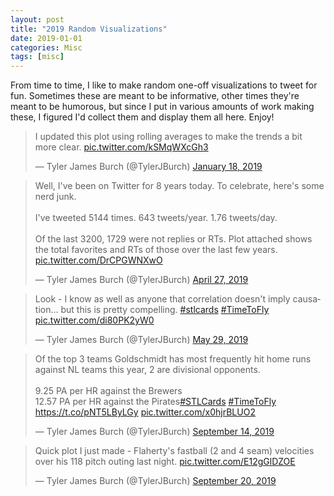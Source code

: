 ```yaml
---
layout: post
title: "2019 Random Visualizations"
date: 2019-01-01
categories: Misc
tags: [misc]
---
```


From time to time, I like to make random one-off visualizations to tweet for fun. Sometimes these are meant to be informative, other times they're meant to be humorous, but since I put in various amounts of work making these, I figured I'd collect them and display them all here. Enjoy!

<blockquote class="twitter-tweet tw-align-center" ><p lang="en" dir="ltr">I updated this plot using rolling averages to make the trends a bit more clear. <a href="https://t.co/kSMqWXcGh3">pic.twitter.com/kSMqWXcGh3</a></p>&mdash; Tyler James Burch (@TylerJBurch) <a href="https://twitter.com/TylerJBurch/status/1086110943619268609?ref_src=twsrc%5Etfw">January 18, 2019</a></blockquote> <script async src="https://platform.twitter.com/widgets.js" charset="utf-8"></script>


<blockquote class="twitter-tweet tw-align-center"><p lang="en" dir="ltr">Well, I&#39;ve been on Twitter for 8 years today. To celebrate, here&#39;s some nerd junk.<br><br>I&#39;ve tweeted 5144 times. 643 tweets/year. 1.76 tweets/day.<br><br>Of the last 3200, 1729 were not replies or RTs. Plot attached shows the total favorites and RTs of those over the last few years. <a href="https://t.co/DrCPGWNXwO">pic.twitter.com/DrCPGWNXwO</a></p>&mdash; Tyler James Burch (@TylerJBurch) <a href="https://twitter.com/TylerJBurch/status/1121966456860827648?ref_src=twsrc%5Etfw">April 27, 2019</a></blockquote> <script async src="https://platform.twitter.com/widgets.js" charset="utf-8"></script>

<blockquote class="twitter-tweet tw-align-center"><p lang="en" dir="ltr">Look - I know as well as anyone that correlation doesn&#39;t imply causation... but this is pretty compelling. <a href="https://twitter.com/hashtag/stlcards?src=hash&amp;ref_src=twsrc%5Etfw">#stlcards</a> <a href="https://twitter.com/hashtag/TimeToFly?src=hash&amp;ref_src=twsrc%5Etfw">#TimeToFly</a> <a href="https://t.co/di80PK2yW0">pic.twitter.com/di80PK2yW0</a></p>&mdash; Tyler James Burch (@TylerJBurch) <a href="https://twitter.com/TylerJBurch/status/1133711893024129024?ref_src=twsrc%5Etfw">May 29, 2019</a></blockquote> <script async src="https://platform.twitter.com/widgets.js" charset="utf-8"></script>

<blockquote class="twitter-tweet tw-align-center"><p lang="en" dir="ltr">Of the top 3 teams Goldschmidt has most frequently hit home runs against NL teams this year, 2 are divisional opponents. <br><br>9.25 PA per HR against the Brewers<br>12.57 PA per HR against the Pirates<a href="https://twitter.com/hashtag/STLCards?src=hash&amp;ref_src=twsrc%5Etfw">#STLCards</a> <a href="https://twitter.com/hashtag/TimeToFly?src=hash&amp;ref_src=twsrc%5Etfw">#TimeToFly</a> <a href="https://t.co/pNT5LByLGy">https://t.co/pNT5LByLGy</a> <a href="https://t.co/x0hjrBLUO2">pic.twitter.com/x0hjrBLUO2</a></p>&mdash; Tyler James Burch (@TylerJBurch) <a href="https://twitter.com/TylerJBurch/status/1172870423438069761?ref_src=twsrc%5Etfw">September 14, 2019</a></blockquote> <script async src="https://platform.twitter.com/widgets.js" charset="utf-8"></script>

<blockquote class="twitter-tweet tw-align-center"><p lang="en" dir="ltr">Quick plot I just made - Flaherty&#39;s fastball (2 and 4 seam) velocities over his 118 pitch outing last night. <a href="https://t.co/E12gGlDZOE">pic.twitter.com/E12gGlDZOE</a></p>&mdash; Tyler James Burch (@TylerJBurch) <a href="https://twitter.com/TylerJBurch/status/1175103060470882304?ref_src=twsrc%5Etfw">September 20, 2019</a></blockquote> <script async src="https://platform.twitter.com/widgets.js" charset="utf-8"></script>